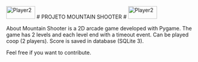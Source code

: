 <img width="77" height="34" alt="Player2" src="https://github.com/user-attachments/assets/9ce467fd-81b1-4fe5-9c15-f87064d58ea5" />
# PROJETO MOUNTAIN SHOOTER # <img width="77" height="34" alt="Player2" src="https://github.com/user-attachments/assets/14170733-9081-4847-af5b-435e1ff6e1b7" />

About
Mountain Shooter is a 2D arcade game developed with Pygame. The game has 2 levels and each level end with a timeout event. Can be played coop (2 players). Score is saved in database (SQLite 3).

Feel free if you want to contribute.
